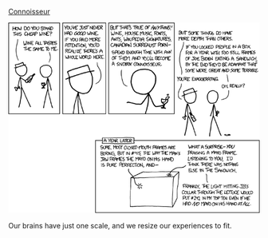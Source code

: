 [Connoisseur](https://xkcd.com/915)

![Connoisseur](./random_comic.png)

Our brains have just one scale, and we resize our experiences to fit.

